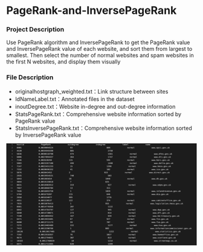 # PageRank-and-InversePageRank

### Project Description
Use PageRank algorithm and InversePageRank to get the PageRank value and InversePageRank value of each website, and sort them from largest to smallest. Then select the number of normal websites and spam websites in the first N websites, and display them visually

### File Description
- originalhostgraph_weighted.txt：Link structure between sites
- IdNameLabel.txt：Annotated files in the dataset
- inoutDegree.txt：Website in-degree and out-degree information
- StatsPageRank.txt：Comprehensive website information sorted by PageRank value
- StatsInversePageRank.txt：Comprehensive website information sorted by InversePageRank value

![example.png](example.png)